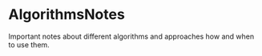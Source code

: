 # AlgorithmsNotes
Important notes about different algorithms and approaches how and when to use them.

